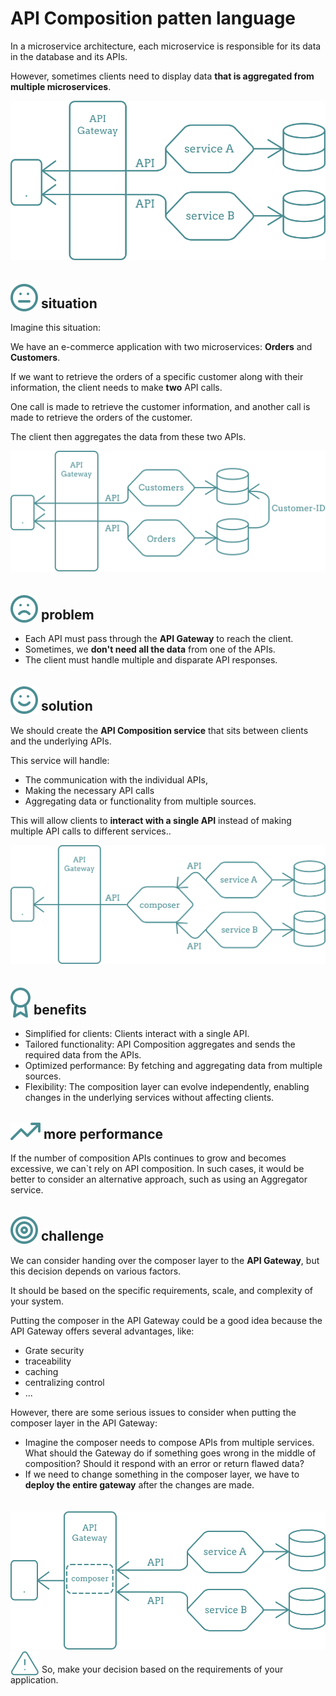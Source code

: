 # API Composition patten language


In a microservice architecture, each microservice is responsible for its data in the database and its APIs.

However, sometimes clients need to display data **that is aggregated from multiple microservices**.

<img src="../images/API-composition/call-2-api.svg" />

## <img src="../images/icons/meh.svg" style="position:relative; top:5px;" /> situation

Imagine this situation:

We have an e-commerce application with two microservices:
**Orders** and **Customers**.

If we want to retrieve the orders of a specific customer along with their information, the client needs to make **two** API calls.

One call is made to retrieve the customer information, and another call is made to retrieve the orders of the customer.

The client then aggregates the data from these two APIs.

<img src="../images/API-composition/call-2-api-example.svg" />

## <img src="../images/icons/sad.svg" style="position:relative; top:5px" /> problem

- Each API must pass through the **API Gateway** to reach the client.
- Sometimes, we **don't need all the data** from one of the APIs.
- The client must handle multiple and disparate API responses.

## <img src="../images/icons/happy.svg" style="position:relative; top:5px" /> solution

We should create the **API Composition service** that sits between clients and the underlying APIs.

This service will handle:
- The communication with the individual APIs,
- Making the necessary API calls
- Aggregating data or functionality from multiple sources.

This will allow clients to **interact with a single API** instead of making multiple API calls to different services..

<img src="../images/API-composition/with-api-composition-service.svg" />

## <img src="../images/icons/badge.svg" style="position:relative; top:5px" /> benefits

- Simplified for clients: Clients interact with a single API.
- Tailored functionality: API Composition aggregates and sends the required data from the APIs.
- Optimized performance: By fetching and aggregating data from multiple sources.
- Flexibility: The composition layer can evolve independently, enabling changes in the underlying services without affecting clients.

## <img src="../images/icons/high.svg" style="position:relative; top:2px" /> more performance


If the number of composition APIs continues to grow and becomes excessive, we can`t rely on API composition.
In such cases, it would be better to consider an alternative approach, such as using an Aggregator service.

## <img src="../images/icons/dart.svg" style="position:relative; top:5px" /> challenge

We can consider handing over the composer layer to the **API Gateway**, but this decision depends on various factors.

It should be based on the specific requirements, scale, and complexity of your system.

Putting the composer in the API Gateway could be a good idea because the API Gateway offers several advantages, like:
- Grate security
- traceability
- caching
- centralizing control
- ...

However, there are some serious issues to consider when putting the composer layer in the API Gateway:

- Imagine the composer needs to compose APIs from multiple services.
  What should the Gateway do if something goes wrong in the middle of composition?
  Should it respond with an error or return flawed data?
- If we need to change something in the composer layer, we have to **deploy the entire gateway** after the changes are made.

<img src="../images/API-composition/put-composer-in-gateway.svg" style="position:relative; top:20px" />

<img src="../images/icons/warning.svg" style="position:relative; top:5px" /> So, make your decision based on the requirements of your application.
